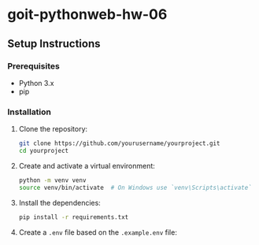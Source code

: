 # goit-pythonweb-hw-06

## Setup Instructions

### Prerequisites
- Python 3.x
- pip

### Installation
1. Clone the repository:
    ```bash
    git clone https://github.com/yourusername/yourproject.git
    cd yourproject
    ```

2. Create and activate a virtual environment:
    ```bash
    python -m venv venv
    source venv/bin/activate  # On Windows use `venv\Scripts\activate`
    ```

3. Install the dependencies:
    ```bash
    pip install -r requirements.txt
    ```

4. Create a `.env` file based on the `.example.env` file:
    ```bash